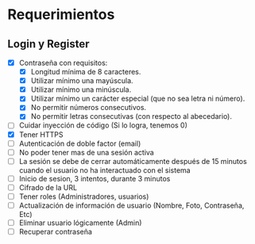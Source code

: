 # Requerimientos

## Login y Register

- [x] Contraseña con requisitos:
  - [x] Longitud mínima de 8 caracteres.
  - [x] Utilizar mínimo una mayúscula.
  - [x] Utilizar mínimo una minúscula.
  - [x] Utilizar mínimo un carácter especial (que no sea letra ni número).
  - [x] No permitir números consecutivos.
  - [x] No permitir letras consecutivas (con respecto al abecedario).
- [ ] Cuidar inyección de código (Si lo logra, tenemos 0)
- [x] Tener HTTPS
- [ ] Autenticación de doble factor (email)
- [ ] No poder tener mas de una sesión activa
- [ ] La sesión se debe de cerrar automáticamente después de 15 minutos cuando el usuario no ha interactuado con el sistema
- [ ] Inicio de sesion, 3 intentos, durante 3 minutos
- [ ] Cifrado de la URL
- [ ] Tener roles (Administradores, usuarios)
- [ ] Actualización de información de usuario (Nombre, Foto, Contraseña, Etc)
- [ ] Eliminar usuario lógicamente (Admin)
- [ ] Recuperar contraseña
